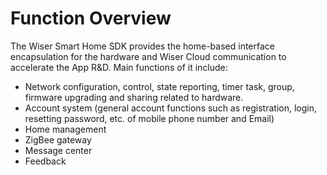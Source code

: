 # Function Overview

The Wiser Smart Home SDK provides the home-based interface encapsulation for the hardware and Wiser Cloud communication to accelerate the App R&D. Main functions of it include:

- Network configuration, control, state reporting, timer task, group, firmware upgrading and sharing related to hardware.
- Account system (general account functions such as registration, login, resetting password, etc. of mobile phone number and Email)
- Home management
- ZigBee gateway
- Message center
- Feedback


